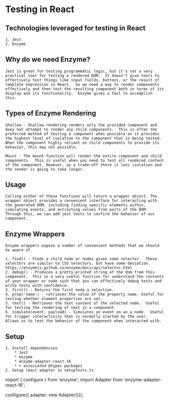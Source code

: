 # Testing in React

## Technologies leveraged for testing in React
    1. Jest
    2. Enzyme

## Why do we need Enzyme?
    Jest is great for testing programmatic logic, but it's not a very practical tool for testing a rendered DOM.  It doesn't give tools to effectively test things like input fields, buttons, or the result of template expression in React.  So we need a way to render components effectively and then test the resulting component both in terms of its display and its functionality.  Enzyme gives a tool to accomplish this.

## Types of Enzyme Rendering
    Shallow - Shallow rendering renders only the provided component and does not attempt to render any child components.  This is often the preferred method of testing a component when possible as it provides the highest level of isolation to the component that is being tested. When the component highly reliant on child components to provide its behavior, this may not possible.

    Mount - The mount function will render the entire component and child components.  This is useful when you need to test all rendered content of the component. However, as a trade-off there is less isolation and the render is going to take longer.



## Usage
    Calling either of these functions will return a wrapper object. The wrapper object provides a convenient interface for interacting with the generated DOM, including finding specific elements within, simulating events, and extracting values from parts of the DOM. Through this, we can add jest tests to confirm the behavior of our component.

## Enzyme Wrappers
    Enzyme wrappers expose a number of convenient methods that we should be aware of.

    1. find() - Finds a child node or nodes given some selector.  These selectors are similar to CSS selectors, but have some deviation. https://enzymejs.github.io/enzyme/docs/api/selector.html
    2. debug() - Produces a pretty-printed string of the dom from this component.  This is a very useful function for understand the contents of your wrapper or node such that you can effectively debug tests and write tests with confidence.
    3. first() - Returns the first node a selection.
    4. prop('name') - retrieves the value of the property name. Useful for testing whether element properties are set.
    5. text() - Retrieves the text content of the selected node.  Useful for testing the rendering of text in a component.
    6. simulate(event, payload) - Simulates an event on an a node.  Useful for trigger interactivity that is normally started by the user.  Allows us to test the behavior of the component when interacted with.

## Setup
    1. Install dependencies
        * Jest
        * enzyme
        * enzyme-adapter-react-16
        * + associated @types packages
    2. Setup react adapter in setupTests.ts

import { configure } from 'enzyme';
import Adapter from 'enzyme-adapter-react-16';

configure({ adapter: new Adapter()});